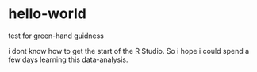 # hello-world
test for green-hand guidness 


i dont know how to get the start of the R Studio. So i hope i could spend a few days learning this data-analysis.
